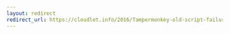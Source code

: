 ```yaml
---
layout: redirect
redirect_url: https://cloudlet.info/2016/Tampermonkey-old-script-failure-solution
---
```

